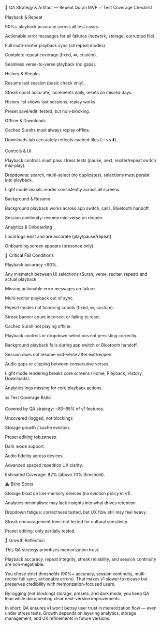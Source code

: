 🧪 QA Strategy & Artifact — Repeat Quran MVP
✅ Test Coverage Checklist

Playback & Repeat

 90%+ playback accuracy across all test cases.

 Actionable error messages for all failures (network, storage, corrupted file).

 Full multi-reciter playback sync (all repeat modes).

 Complete repeat coverage (fixed, ∞, custom).

 Seamless verse-to-verse playback (no gaps).

History & Streaks

 Resume last session (basic check only).

 Streak count accurate, increments daily, resets on missed days.

 History list shows last sessions; replay works.

 Preset save/edit: tested, but non-blocking.

Offline & Downloads

 Cached Surahs must always replay offline.

 Downloads tab accurately reflects cached files (✅ vs ⬇️).

Controls & UI

 Playback controls must pass stress tests (pause, next, reciter/repeat switch mid-play).

 Dropdowns: search, multi-select (no duplicates), selections must persist into playback.

 Light mode visuals render consistently across all screens.

Background & Resume

 Background playback works across app switch, calls, Bluetooth handoff.

 Session continuity: resume mid-verse on reopen.

Analytics & Onboarding

 Local logs exist and are accurate (play/pause/repeat).

 Onboarding screen appears (presence only).

🚨 Critical Fail Conditions

Playback accuracy <90%.

Any mismatch between UI selections (Surah, verse, reciter, repeat) and actual playback.

Missing actionable error messages on failure.

Multi-reciter playback out of sync.

Repeat modes not honoring counts (fixed, ∞, custom).

Streak banner count incorrect or failing to reset.

Cached Surah not playing offline.

Playback controls or dropdown selections not persisting correctly.

Background playback fails during app switch or Bluetooth handoff.

Session does not resume mid-verse after exit/reopen.

Audio gaps or clipping between consecutive verses.

Light mode rendering breaks core screens (Home, Playback, History, Downloads).

Analytics logs missing for core playback actions.

📊 Test Coverage Ratio

Covered by QA strategy: ~80–85% of v1 features.

Uncovered (logged, not blocking):

Storage growth / cache eviction.

Preset editing robustness.

Dark mode support.

Audio fidelity across devices.

Advanced spaced repetition UX clarity.

Estimated Coverage: 82% (above 70% threshold).

⚠️ Blind Spots

Storage bloat on low-memory devices (no eviction policy in v1).

Analytics minimalism: may lack insights into what drives retention.

Dropdown fatigue: correctness tested, but UX flow still may feel heavy.

Streak encouragement tone: not tested for cultural sensitivity.

Preset editing: only partially tested.

🌱 Growth Reflection

This QA strategy prioritizes memorization trust:

Playback accuracy, repeat integrity, streak reliability, and session continuity are non-negotiable.

You chose strict thresholds (90%+ accuracy, session continuity, multi-reciter full sync, actionable errors). That makes v1 slower to release but preserves credibility with memorization-focused users.

By logging (not blocking) storage, presets, and dark mode, you keep QA lean while documenting clear next-version improvements.

In short: QA ensures v1 won’t betray user trust in memorization flow — even under stress tests. Growth depends on layering analytics, storage management, and UX refinements in future versions.